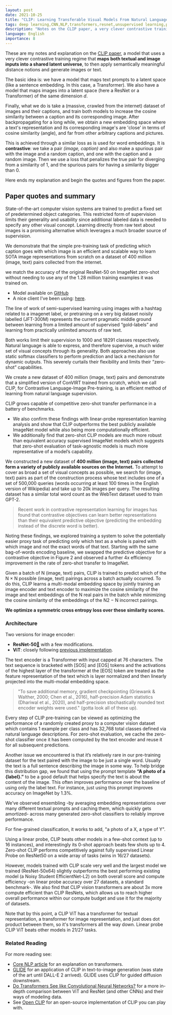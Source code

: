 ```yaml
---
layout: post
date: 2021-10-25
title: "CLIP: Learning Transferable Visual Models From Natural Language Supervision"
tags: deep learning,CNN,NLP,transformers,resnet,unsupervised learning,paper,generative models,generative
description: "Notes on the CLIP paper, a very clever contrastive training regime that maps both textual and image inputs into a shared latent universe, to then apply semantically meaningful distance notions and generate images or text."
language: English
importance: 8
---
```


These are my notes and explanation on the [CLIP paper](https://arxiv.org/abs/2103.00020), a model that uses a very clever contrastive training regime that **maps both textual and image inputs into a shared latent universe**, to then apply semantically meaningful distance notions and generate images or text.

The basic idea is: we have a model that maps text prompts to a latent space (like a sentence embedding. In this case, a Transformer). We also have a model that maps images into a latent space (here a ResNet or a Transformer) of the same dimension *d*. 

Finally, what we do is take a (massive, crawled from the internet) dataset of images and their captions, and train both models to increase the cosine similarity between a caption and its corresponding image. After backpropagating for a long while, we obtain a new embedding space where a text's representation and its corresponding image's are 'close' in terms of cosine similarity (angle), and far from other arbitrary captions and pictures. 

This is achieved through a similar loss as is used for word embeddings. It is **contrastive**: we take a pair *(image, caption)* and also make a spurious pair with the image and a random caption, and one with the caption and a random image. Then we use a loss that penalizes the true pair for diverging from a similarity of 1, and the spurious pairs for having a similarity bigger than 0.

Here ends my explanation and begin the quotes and figures from the paper.

## Paper quotes and summary 

State-of-the-art computer vision systems are
trained to predict a fixed set of predetermined
object categories. This restricted form of supervision limits their generality and usability since
additional labeled data is needed to specify any
other visual concept. Learning directly from raw
text about images is a promising alternative which
leverages a much broader source of supervision.

We demonstrate that the simple pre-training task
of predicting which caption goes with which image is an efficient and scalable way to learn SOTA
image representations from scratch on a dataset
of 400 million (image, text) pairs collected from
the internet.

we match the accuracy of the original ResNet-50 on ImageNet
zero-shot without needing to use any of the 1.28
million training examples it was trained on.

- Model available on [GitHub](https://github.com/OpenAI/CLIP)
- A nice client I've been using: [here](https://github.com/nerdyrodent/VQGAN-CLIP).

The line of work of semi-supervised learning using images with a hashtag related to a imagenet label, or pretraining on a very big dataset noisily labelled (JFT-300M) represents the current pragmatic middle ground between learning from a limited amount of supervised “gold-labels” and learning from practically unlimited amounts of raw text. 

Both works limit their supervision to 1000 and 18291 classes respectively.
Natural language is able to express, and therefore supervise, a much wider set of visual concepts through its generality. Both approaches also use static softmax classifiers to
perform prediction and lack a mechanism for dynamic outputs. This severely curtails their flexibility and limits their “zero-shot” capabilities.

We create a new dataset of 400 million (image, text) pairs and demonstrate that a simplified version of
ConVIRT trained from scratch, which we call CLIP, for Contrastive Language-Image Pre-training, is an efficient method
of learning from natural language supervision.

CLIP grows capable of competitive zero-shot transfer performance in a battery of benchmarks.

- We also confirm these findings with linear-probe representation learning analysis and show that CLIP outperforms the best publicly available ImageNet model while also being more computationally efficient. 
- We additionally find that zero-shot CLIP models are much more robust than equivalent accuracy supervised ImageNet models which suggests that zero-shot evaluation of task-agnostic models is much more representative of a model’s capability.

We constructed a new dataset of **400 million (image,
text) pairs collected form a variety of publicly available
sources on the Internet.** To attempt to cover as broad a set
of visual concepts as possible, we search for (image, text)
pairs as part of the construction process whose text includes
one of a set of 500,000 queries (words occurring at least 100 times in
the English version of Wikipedia) and take up to 20k images per query. The resulting dataset has a similar total
word count as the WebText dataset used to train GPT-2. 

> Recent work in contrastive representation learning for images has found that contrastive objectives can learn better representations than their equivalent predictive objective (predicting the embedding instead of the discrete word is better).

Noting these findings, we explored training
a system to solve the potentially easier proxy task of predicting only which text as a whole is paired with which
image and not the exact words of that text. Starting with
the same bag-of-words encoding baseline, we swapped the
predictive objective for a contrastive objective in Figure 2
and observed a further 4x efficiency improvement in the rate
of zero-shot transfer to ImageNet.

Given a batch of N (image, text) pairs, CLIP is trained to
predict which of the N × N possible (image, text) pairings
across a batch actually occurred. To do this, CLIP learns a
multi-modal embedding space by jointly training an image
encoder and text encoder to maximize the cosine similarity of the image and text embeddings of the N real pairs
in the batch while minimizing the cosine similarity of the
embeddings of the N2 − N incorrect pairings.

**We optimize a symmetric cross entropy loss over these similarity
scores.**

### Architecture

Two versions for image encoder:
- **ResNet-50**[🌱](https://arxiv.org/pdf/1512.03385.pdf) with a few modifications.
- **ViT**: closely following [previous implementation](/wiki-articles/machine-learning/visual-transformer).

The text encoder is a Transformer with input capped at 76 characters. The text sequence is bracketed with [SOS] and [EOS] tokens and the activations of the highest layer of the transformer at the [EOS] token are treated as the feature representation of the text which is layer normalized and then linearly projected into the multi-modal embedding space.

> "To save additional memory, gradient checkpointing (Griewank & Walther, 2000;
Chen et al., 2016), half-precision Adam statistics (Dhariwal
et al., 2020), and half-precision stochastically rounded text
encoder weights were used." (gotta look all of these up).

Every step of CLIP pre-training can
be viewed as optimizing the performance of a randomly
created proxy to a computer vision dataset which contains 1
example per class and has 32,768 total classes defined via
natural language descriptions. For zero-shot evaluation, we
cache the zero-shot classifier once it has been computed by
the text encoder and reuse it for all subsequent predictions.

Another issue we encountered is that it’s relatively rare in
our pre-training dataset for the text paired with the image
to be just a single word. Usually the text is a full sentence
describing the image in some way. To help bridge this
distribution gap, we found that using the prompt template
**“A photo of a {label}.”** to be a good default that
helps specify the text is about the content of the image.
This
often improves performance over the baseline of using only
the label text. For instance, just using this prompt improves
accuracy on ImageNet by 1.3%.

We’ve observed ensembling -by averaging embedding representations over many different textual prompts and caching them, which quickly gets amortized- across many generated zero-shot classifiers to reliably improve performance.

For fine-grained classification, it works to add, "a photo of a X, a type of Y".

Using a linear probe, CLIP beats other models in a few-shot context (up to 16 instances), and interestingly its 0-shot approach beats few shots up to 4.
Zero-shot CLIP performs competitively against fully supervised Linear Probe on ResNet50 on a wide array of tasks (wins in 16/27 datasets).

However, models trained with CLIP scale very well
and the largest model we trained (ResNet-50x64) slightly
outperforms the best performing existing model (a Noisy
Student EfficientNet-L2) on both overall score and compute
efficiency -on linear probe accuracy over 27 datasets, a standard benchmark-. We also find that CLIP vision transformers are
about 3x more compute efficient than CLIP ResNets, which
allows us to reach higher overall performance within our
compute budget
and use it for the majority of datasets.

Note that by this point, a CLIP ViT has a transformer for textual representation, a transformer for image representation, and just does dot product between them, so it's transformers all the way down. Linear probe CLIP ViT beats other models in 21/27 tasks.

### Related Reading

For more reading see:
- [Core NLP article](/wiki-articles/machine-learning/deep-learning-NLP#transformers) for an explanation on transformers.
- [GLIDE](/wiki-articles/machine-learning/glide) for an application of CLIP in text-to-image generation (was state of the art until DALL-E 2 arrived). GLIDE uses CLIP for guided diffusion downstream.
- [Do Transformers See like Convolutional Neural Networks?](/wiki-articles/machine-learning/transformers-see-like-cnn) for a more in-depth comparison between ViT and ResNet (and other CNNs) and their ways of modeling data.
- See [Open CLIP](https://github.com/mlfoundations/open_clip) for an open-source implementation of CLIP you can play with.


